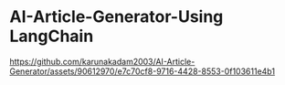 # AI-Article-Generator-Using LangChain


https://github.com/karunakadam2003/AI-Article-Generator/assets/90612970/e7c70cf8-9716-4428-8553-0f103611e4b1

